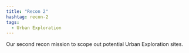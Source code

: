 ```yaml
---
title: "Recon 2"
hashtag: recon-2
tags:
  - Urban Exploration
---
```

Our second recon mission to scope out potential Urban Exploration sites.